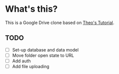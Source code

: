 # What's this?

This is a Google Drive clone based on [Theo's Tutorial](https://www.youtube.com/watch?v=c-hKSbzooAg).

## TODO

- [ ] Set-up database and data model
- [ ] Move folder open state to URL
- [ ] Add auth
- [ ] Add file uploading